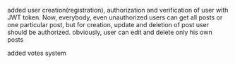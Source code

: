 added user creation(registration), authorization and verification of user with JWT token.
Now, everybody, even unauthorized users can get all posts or one particular post, but for creation, update and deletion of post user should be authorized. obviously, user can edit and delete only his own posts

added votes system